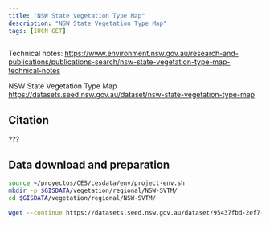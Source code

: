 ```yaml
---
title: "NSW State Vegetation Type Map"
description: "NSW State Vegetation Type Map"
tags: [IUCN GET]
---
```


Technical notes: https://www.environment.nsw.gov.au/research-and-publications/publications-search/nsw-state-vegetation-type-map-technical-notes

NSW State Vegetation Type Map
https://datasets.seed.nsw.gov.au/dataset/nsw-state-vegetation-type-map

## Citation

???

## Data download and preparation


```sh
source ~/proyectos/CES/cesdata/env/project-env.sh
mkdir -p $GISDATA/vegetation/regional/NSW-SVTM/
cd $GISDATA/vegetation/regional/NSW-SVTM/

wget --continue https://datasets.seed.nsw.gov.au/dataset/95437fbd-2ef7-44df-8579-d7a64402d42d/resource/6e2e707e-d434-45bd-a94c-a7fdd8c7782d/download/svtm_nsw_extant_pct_vc1_1_m1_1.zip

```

